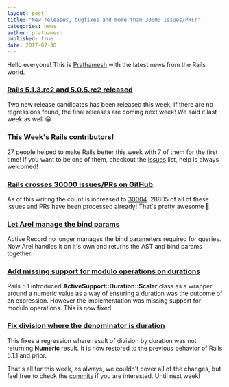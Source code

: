 ```yaml
---
layout: post
title: "New releases, bugfixes and more than 30000 issues/PRs!"
categories: news
author: prathamesh
published: true
date: 2017-07-30
---
```


Hello everyone! This is [Prathamesh](https://twitter.com/_cha1tanya) with the latest news from the Rails world.

### [Rails 5.1.3.rc2 and 5.0.5.rc2 released](http://weblog.rubyonrails.org/2017/7/25/Rails-5-0-5-rc2-and-5-1-3-rc2-have-been-released/)

Two new release candidates has been released this week, if there are no regressions found, the final releases are coming next week! We said it last week as well 😁

### [This Week's Rails contributors!](http://contributors.rubyonrails.org/contributors/in-time-window/20170723-20170730)

27 people helped to make Rails better this week with 7 of them for the first time! If you want to be one of them, checkout the [issues](https://github.com/rails/issues) list, help is always welcomed!



### [Rails crosses 30000 issues/PRs on GitHub](https://github.com/rails/rails/pull/30000)

As of this writing the count is increased to [30004](https://github.com/rails/rails/pull/30004). 28805 of all of these issues and PRs have been processed already! That's pretty awesome 🎉

### [Let Arel manage the bind params](https://github.com/rails/rails/commit/213796fb4936dce1da2f0c097a054e1af5c25c2c)

Active Record no longer manages the bind parameters required for queries. Now Arel handles it on it's own and returns the AST and bind params together.&nbsp;

### [Add missing support for modulo operations on durations](https://github.com/rails/rails/commit/a54e13bd2e8fb4d6aa0aebe59271699a2d62567b)

Rails 5.1 introduced **ActiveSupport::Duration::Scalar** class as a wrapper around a numeric value as a way of ensuring a duration was the outcome of an expression. However the implementation was missing support for modulo operations. This is now fixed.

### [Fix division where the denominator is duration](https://github.com/rails/rails/pull/29971)

This fixes a regression where result of division by duration was not returning **Numeric** result. It is now restored to the previous behavior of Rails 5.1.1 and prior.

That's all for this week, as always, we couldn't cover all of the changes, but feel free to check the [commits](https://github.com/rails/rails/compare/master@%7B2017-07-23%7D...@%7B2017-07-30%7D) if you are interested. Until next week!
